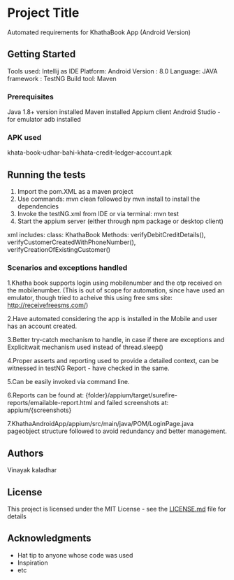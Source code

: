 # Project Title

Automated requirements for KhathaBook App (Android Version)

## Getting Started

Tools used: Intellij as IDE
Platform: Android
Version : 8.0
Language: JAVA
framework : TestNG
Build tool: Maven

### Prerequisites

Java 1.8+ version installed
Maven installed
Appium client
Android Studio - for emulator
adb installed

### APK used

khata-book-udhar-bahi-khata-credit-ledger-account.apk

## Running the tests

1. Import the pom.XML as a maven project
2. Use commands: mvn clean followed by mvn install to install the dependencies
3. Invoke the testNG.xml from IDE or
  via terminal: mvn test
4. Start the appium server (either through npm package or desktop client)

xml includes:
class: KhathaBook
Methods: verifyDebitCreditDetails(), verifyCustomerCreatedWithPhoneNumber(), verifyCreationOfExistingCustomer()

### Scenarios and exceptions handled

1.Khatha book supports login using mobilenumber and the otp received on the mobilenumber. (This is out of scope for automation, since have used an emulator, though tried to acheive this using free sms site: http://receivefreesms.com/)

2.Have automated considering the app is installed in the Mobile and user has an account created.

3.Better try-catch mechanism to handle, in case if there are exceptions and Explicitwait mechanism used instead of thread.sleep()

4.Proper asserts and reporting used to provide a detailed context, can be witnessed in testNG Report - have checked in the same.

5.Can be easily invoked via command line.

6.Reports can be found at: {folder}/appium/target/surefire-reports/emailable-report.html and failed screenshots at: appium/{screenshots}

7.KhathaAndroidApp/appium/src/main/java/POM/LoginPage.java pageobject structure followed to avoid redundancy and better management.

## Authors

Vinayak kaladhar

## License

This project is licensed under the MIT License - see the [LICENSE.md](LICENSE.md) file for details

## Acknowledgments

* Hat tip to anyone whose code was used
* Inspiration
* etc
